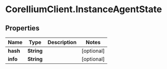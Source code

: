 # CorelliumClient.InstanceAgentState

## Properties

Name | Type | Description | Notes
------------ | ------------- | ------------- | -------------
**hash** | **String** |  | [optional] 
**info** | **String** |  | [optional] 



